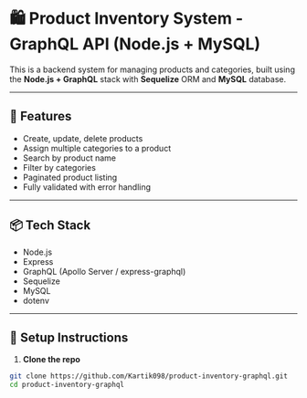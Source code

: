 # 🛍️ Product Inventory System - GraphQL API (Node.js + MySQL)

This is a backend system for managing products and categories, built using the **Node.js + GraphQL** stack with **Sequelize** ORM and **MySQL** database.

---

## 🔧 Features

- Create, update, delete products
- Assign multiple categories to a product
- Search by product name
- Filter by categories
- Paginated product listing
- Fully validated with error handling

---

## 📦 Tech Stack

- Node.js
- Express
- GraphQL (Apollo Server / express-graphql)
- Sequelize
- MySQL
- dotenv

---

## 🚀 Setup Instructions

1. **Clone the repo**

```bash
git clone https://github.com/Kartik098/product-inventory-graphql.git
cd product-inventory-graphql
